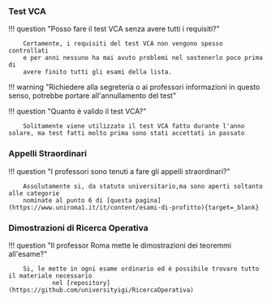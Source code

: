 <style>
  .md-typeset h1,
  .md-content__button {
    display: none;
  }
</style>

### Test VCA

!!! question "Posso fare il test VCA senza avere tutti i requisiti?"

		Certamente, i requisiti del test VCA non vengono spesso controllati
		e per anni nessuno ha mai avuto problemi nel sostenerlo poco prima di
		avere finito tutti gli esami della lista.

!!! warning "Richiedere alla segreteria o ai professori informazioni in questo senso, potrebbe portare all'annullamento del test"

!!! question "Quanto è valido il test VCA?"

		Solitamente viene utilizzato il test VCA fatto durante l'anno solare, ma test fatti molto prima sono stati accettati in passato

### Appelli Straordinari

!!! question "I professori sono tenuti a fare gli appelli straordinari?"

		Assolutamente si, da statuto universitario,ma sono aperti soltanto alle categorie
		nominate al punto 6 di [questa pagina](https://www.uniroma1.it/it/content/esami-di-profitto){target=_blank}


### Dimostrazioni di Ricerca Operativa

!!! question "Il professor Roma mette le dimostrazioni dei teoremmi all'esame?"

		Si, le mette in ogni esame ordinario ed è possibile trovare tutto il materiale necessario
                nel [repository](https://github.com/universityigi/RicercaOperativa)
